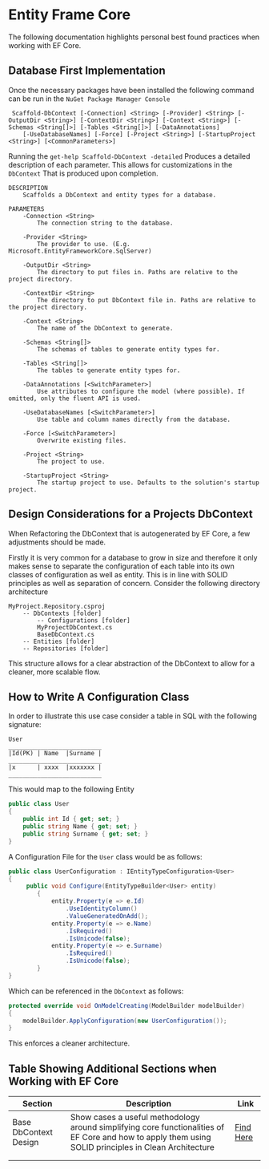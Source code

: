 # Entity Frame Core 

The following documentation highlights personal best found practices when working with EF Core.

## Database First Implementation

Once the necessary packages have been installed the following command can be run in the `NuGet Package Manager Console` 

```shell
 Scaffold-DbContext [-Connection] <String> [-Provider] <String> [-OutputDir <String>] [-ContextDir <String>] [-Context <String>] [-Schemas <String[]>] [-Tables <String[]>] [-DataAnnotations] 
    [-UseDatabaseNames] [-Force] [-Project <String>] [-StartupProject <String>] [<CommonParameters>]
```

Running the `get-help Scaffold-DbContext -detailed` Produces a detailed description of each parameter. This allows for customizations in the `DbContext` That is produced upon completion.
```
DESCRIPTION
    Scaffolds a DbContext and entity types for a database.
    
PARAMETERS
    -Connection <String>
        The connection string to the database.
        
    -Provider <String>
        The provider to use. (E.g. Microsoft.EntityFrameworkCore.SqlServer)
        
    -OutputDir <String>
        The directory to put files in. Paths are relative to the project directory.
        
    -ContextDir <String>
        The directory to put DbContext file in. Paths are relative to the project directory.
        
    -Context <String>
        The name of the DbContext to generate.
        
    -Schemas <String[]>
        The schemas of tables to generate entity types for.
        
    -Tables <String[]>
        The tables to generate entity types for.
        
    -DataAnnotations [<SwitchParameter>]
        Use attributes to configure the model (where possible). If omitted, only the fluent API is used.
        
    -UseDatabaseNames [<SwitchParameter>]
        Use table and column names directly from the database.
        
    -Force [<SwitchParameter>]
        Overwrite existing files.
        
    -Project <String>
        The project to use.
        
    -StartupProject <String>
        The startup project to use. Defaults to the solution's startup project.
```

## Design Considerations for a Projects DbContext

When Refactoring the DbContext that is autogenerated by EF Core, a few adjustments should be made. 

Firstly it is very common for a database to grow in size and therefore it only makes sense to separate the configuration of each table into its own classes of configuration as well as entity. This is in line with SOLID principles as well as separation of concern. Consider the following directory architecture

```
MyProject.Repository.csproj
	-- DbContexts [folder]
		-- Configurations [folder]
		MyProjectDbContext.cs
		BaseDbContext.cs
	-- Entities [folder]
	-- Repositories [folder]
```

This structure allows for a clear abstraction of the DbContext to allow for a cleaner, more scalable flow.

## How to Write A Configuration Class 

In order to illustrate this use case consider a table in SQL with the following signature:

```
User
__________________________
|Id(PK)	| Name	|Surname |
__________________________
|x		| xxxx	|xxxxxxx |
__________________________
```

This would map to the following Entity 

```c#
public class User
{
    public int Id { get; set; }
    public string Name { get; set; }
    public string Surname { get; set; }
}
```

A Configuration File for the `User` class would be as follows: 

```c#
public class UserConfiguration : IEntityTypeConfiguration<User>
{
     public void Configure(EntityTypeBuilder<User> entity)
        {
         	entity.Property(e => e.Id)
                .UseIdentityColumn()
                .ValueGeneratedOnAdd();
            entity.Property(e => e.Name)
                .IsRequired()
                .IsUnicode(false);
            entity.Property(e => e.Surname)
                .IsRequired()
                .IsUnicode(false);
        }
}
```

Which can be referenced in the `DbContext` as follows:

```c#
protected override void OnModelCreating(ModelBuilder modelBuilder)
{
    modelBuilder.ApplyConfiguration(new UserConfiguration());
}
```

This enforces a cleaner architecture.

## Table Showing Additional Sections when Working with EF Core

| Section               | Description                                                  | Link                                    |
| --------------------- | ------------------------------------------------------------ | --------------------------------------- |
| Base DbContext Design | Show cases a useful methodology around simplifying core functionalities of EF Core and how to apply them using SOLID principles in Clean Architecture | [Find Here](./efcore/base-dbcontext.md) |
|                       |                                                              |                                         |
|                       |                                                              |                                         |

